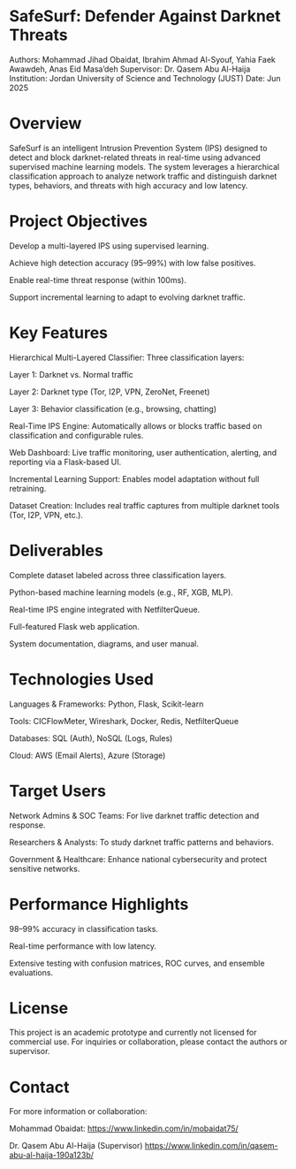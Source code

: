 # SafeSurf: Defender Against Darknet Threats
Authors: Mohammad Jihad Obaidat, Ibrahim Ahmad Al-Syouf, Yahia Faek Awawdeh, Anas Eid Masa’deh
Supervisor: Dr. Qasem Abu Al-Haija
Institution: Jordan University of Science and Technology (JUST)
Date: Jun 2025

# Overview
SafeSurf is an intelligent Intrusion Prevention System (IPS) designed to detect and block darknet-related threats in real-time using advanced supervised machine learning models. The system leverages a hierarchical classification approach to analyze network traffic and distinguish darknet types, behaviors, and threats with high accuracy and low latency.

# Project Objectives
Develop a multi-layered IPS using supervised learning.

Achieve high detection accuracy (95–99%) with low false positives.

Enable real-time threat response (within 100ms).

Support incremental learning to adapt to evolving darknet traffic.

# Key Features
Hierarchical Multi-Layered Classifier: Three classification layers:

Layer 1: Darknet vs. Normal traffic

Layer 2: Darknet type (Tor, I2P, VPN, ZeroNet, Freenet)

Layer 3: Behavior classification (e.g., browsing, chatting)

Real-Time IPS Engine: Automatically allows or blocks traffic based on classification and configurable rules.

Web Dashboard: Live traffic monitoring, user authentication, alerting, and reporting via a Flask-based UI.

Incremental Learning Support: Enables model adaptation without full retraining.

Dataset Creation: Includes real traffic captures from multiple darknet tools (Tor, I2P, VPN, etc.).

# Deliverables
Complete dataset labeled across three classification layers.

Python-based machine learning models (e.g., RF, XGB, MLP).

Real-time IPS engine integrated with NetfilterQueue.

Full-featured Flask web application.

System documentation, diagrams, and user manual.

# Technologies Used
Languages & Frameworks: Python, Flask, Scikit-learn

Tools: CICFlowMeter, Wireshark, Docker, Redis, NetfilterQueue

Databases: SQL (Auth), NoSQL (Logs, Rules)

Cloud: AWS (Email Alerts), Azure (Storage)

# Target Users
Network Admins & SOC Teams: For live darknet traffic detection and response.

Researchers & Analysts: To study darknet traffic patterns and behaviors.

Government & Healthcare: Enhance national cybersecurity and protect sensitive networks.

# Performance Highlights
98–99% accuracy in classification tasks.

Real-time performance with low latency.

Extensive testing with confusion matrices, ROC curves, and ensemble evaluations.

# License
This project is an academic prototype and currently not licensed for commercial use. For inquiries or collaboration, please contact the authors or supervisor.

# Contact
For more information or collaboration:

Mohammad Obaidat: https://www.linkedin.com/in/mobaidat75/

Dr. Qasem Abu Al-Haija (Supervisor) https://www.linkedin.com/in/qasem-abu-al-haija-190a123b/

